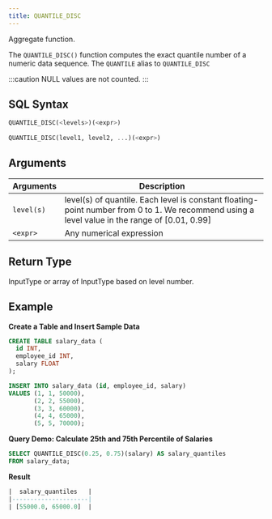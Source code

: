 ```yaml
---
title: QUANTILE_DISC
---
```


Aggregate function.

The `QUANTILE_DISC()` function computes the exact quantile number of a numeric data sequence.
The `QUANTILE` alias to `QUANTILE_DISC`

:::caution
NULL values are not counted.
:::

## SQL Syntax

```sql
QUANTILE_DISC(<levels>)(<expr>)
    
QUANTILE_DISC(level1, level2, ...)(<expr>)
```

## Arguments

| Arguments  | Description                                                                                                                                   |
|------------|-----------------------------------------------------------------------------------------------------------------------------------------------|
| `level(s)` | level(s) of quantile. Each level is constant floating-point number from 0 to 1. We recommend using a level value in the range of [0.01, 0.99] |
| `<expr>`   | Any numerical expression                                                                                                                      |

## Return Type

InputType or array of InputType based on level number.

## Example

**Create a Table and Insert Sample Data**
```sql
CREATE TABLE salary_data (
  id INT,
  employee_id INT,
  salary FLOAT
);

INSERT INTO salary_data (id, employee_id, salary)
VALUES (1, 1, 50000),
       (2, 2, 55000),
       (3, 3, 60000),
       (4, 4, 65000),
       (5, 5, 70000);
```

**Query Demo: Calculate 25th and 75th Percentile of Salaries**
```sql
SELECT QUANTILE_DISC(0.25, 0.75)(salary) AS salary_quantiles
FROM salary_data;
```

**Result**
```sql
|  salary_quantiles   |
|---------------------|
| [55000.0, 65000.0]  |
```